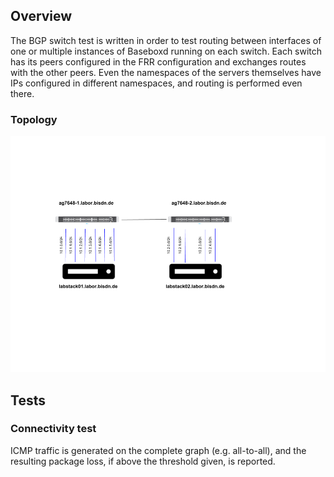## Overview
The BGP switch test is written in order to test routing between interfaces of one or multiple instances of Baseboxd running on each switch.
Each switch has its peers configured in the FRR configuration and exchanges routes with the other peers.
Even the namespaces of the servers themselves have IPs configured in different namespaces, and routing is performed even there.

### Topology

![setup-figure][bgp-switch]

## Tests

### Connectivity test

ICMP traffic is generated on the complete graph (e.g. all-to-all), and the resulting package loss, if above the threshold given, is reported. 


[bgp-switch]: ../testbed/images/bgp_switch_2.png "BISDN ftest setup"